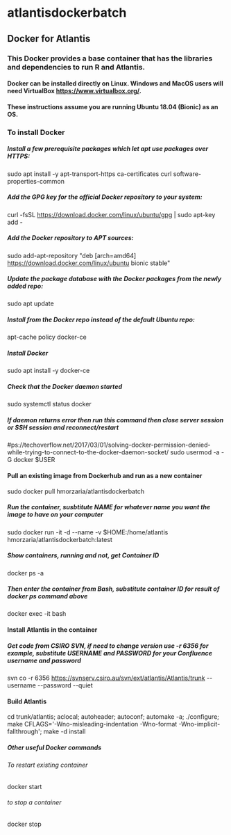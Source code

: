 # atlantisdockerbatch
## Docker for Atlantis
### This Docker provides a base container that has the libraries and dependencies to run R and Atlantis.
#### Docker can be installed directly on Linux. Windows and MacOS users will need VirtualBox https://www.virtualbox.org/. 
#### These instructions assume you are running Ubuntu 18.04 (Bionic) as an OS.

### To install Docker
##### Install a few prerequisite packages which let apt use packages over HTTPS:
sudo apt install -y apt-transport-https ca-certificates curl software-properties-common

##### Add the GPG key for the official Docker repository to your system:
curl -fsSL https://download.docker.com/linux/ubuntu/gpg | sudo apt-key add -

##### Add the Docker repository to APT sources:
sudo add-apt-repository "deb [arch=amd64] https://download.docker.com/linux/ubuntu bionic stable"

##### Update the package database with the Docker packages from the newly added repo:
sudo apt update

##### Install from the Docker repo instead of the default Ubuntu repo:
apt-cache policy docker-ce

##### Install Docker
sudo apt install -y docker-ce

##### Check that the Docker daemon started
sudo systemctl status docker

##### If daemon returns error then run this command then close server session or SSH session and reconnect/restart
#ps://techoverflow.net/2017/03/01/solving-docker-permission-denied-while-trying-to-connect-to-the-docker-daemon-socket/
sudo usermod -a -G docker $USER

#### Pull an existing image from Dockerhub and run as a new container
sudo docker pull hmorzaria/atlantisdockerbatch

##### Run the container, susbtitute NAME for whatever name you want the image to have on your computer
sudo docker run -it -d --name <NAME> -v $HOME:/home/atlantis hmorzaria/atlantisdockerbatch:latest

##### Show containers, running and not, get Container ID
docker ps -a 

##### Then enter the container from Bash, substitute container ID for result of docker ps command above
docker exec -it <container ID> bash

#### Install Atlantis in the container

##### Get code from CSIRO SVN, if need to change version use -r 6356 for example, substitute USERNAME and PASSWORD for your Confluence username and password

svn co -r 6356 https://svnserv.csiro.au/svn/ext/atlantis/Atlantis/trunk --username <USERNAME> --password <PASSWORD> --quiet

#### Build Atlantis
cd trunk/atlantis; aclocal; autoheader; autoconf; automake -a; ./configure; make CFLAGS='-Wno-misleading-indentation -Wno-format -Wno-implicit-fallthrough'; make -d install

##### Other useful Docker commands
###### To restart existing container
docker start <container ID> 

###### to stop a container
docker stop <containerID> 


